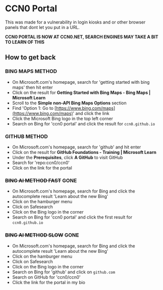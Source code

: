# CCN0 Portal

This was made for a vulnerability in login kiosks and or other browser panels that dont let you put in a URL.

**CCN0 PORTAL IS NOW AT CCN0.NET, SEARCH ENGINES MAY TAKE A BIT TO LEARN OF THIS**

## How to get back

### BING MAPS METHOD

* On Microsoft.com's homepage, search for 'getting started with bing maps' then hit enter
* Click on the result for **Getting Started with Bing Maps - Bing Maps | Microsoft Learn**
* Scroll to the **Simple non-API Bing Maps Options** section
* Find 'Option 1: Go to [https://www.bing.com/maps](https://www.bing.com/maps)' and click the link
* Click the Microsoft Bing logo in the top left corner
* Search on Bing for 'ccn0 portal' and click the result for `ccn0.github.io`

### GITHUB METHOD

* On Microsoft.com's homepage, search for 'github' and hit enter
* Click on the result for **GitHub Foundations - Training | Microsoft Learn**
* Under the **Prerequisites**, click **A GitHub** to visit GitHub
* Search for 'repo:ccn0/ccn0'
* Click on the link for the portal

### ~~BING AI METHOD FAST~~ GONE

* On Microsoft.com's homepage, search for Bing and click the autocomplete result 'Learn about the new Bing'
* Click on the hamburger menu
* Click on Safesearch
* Click on the Bing logo in the corner
* Search on Bing for 'ccn0 portal' and click the first result for `ccn0.github.io`

### ~~BING AI METHOD SLOW~~ GONE

* On Microsoft.com's homepage, search for Bing and click the autocomplete result 'Learn about the new Bing'
* Click on the hamburger menu
* Click on Safesearch
* Click on the Bing logo in the corner
* Search on Bing for 'github' and click on `github.com`
* Search on GitHub for 'ccn0/ccn0'
* Click the link for the portal in my bio
